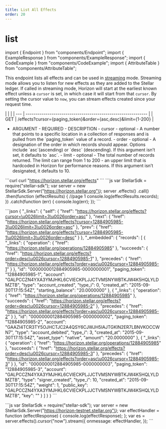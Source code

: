```yaml
---
title: List All Effects
order: 20
---
```


# list

import { Endpoint } from "components/Endpoint"; import { ExampleResponse } from "components/ExampleResponse"; import { CodeExample } from "components/CodeExample"; import { AttributeTable } from "components/AttributeTable";

This endpoint lists all effects and can be used in [streaming](../../introduction/streaming.md) mode. Streaming mode allows you to listen for new effects as they are added to the Stellar ledger. If called in streaming mode, Horizon will start at the earliest known effect unless a `cursor` is set, in which case it will start from that `cursor`. By setting the cursor value to `now`, you can stream effects created since your request time.

 \| \| \| \| --- \| ------------------------------------------------------------- \| \| GET \| /effects?cursor={paging\_token}&order={asc,desc}&limit={1-200} \|

 - ARGUMENT - REQUIRED - DESCRIPTION - cursor - optional - A number that points to a specific location in a collection of responses and is pulled from the \`paging\_token\` value of a record. - order - optional - A designation of the order in which records should appear. Options include \`asc\`\(ascending\) or \`desc\` \(descending\). If this argument isn’t set, it defaults to \`asc\`. - limit - optional - The total number of records returned. The limit can range from 1 to 200 - an upper limit that is hardcoded in Horizon for performance reasons. If this argument isn’t designated, it defaults to 10.

 \`\`\`curl curl "https://horizon.stellar.org/effects" \`\`\` \`\`\`js var StellarSdk = require\("stellar-sdk"\); var server = new StellarSdk.Server\("https://horizon.stellar.org"\); server .effects\(\) .call\(\) .then\(function \(effectResults\) { //page 1 console.log\(effectResults.records\); }\) .catch\(function \(err\) { console.log\(err\); }\); \`\`\`

 \`\`\`json { "\_links": { "self": { "href": "https://horizon.stellar.org/effects?cursor=\u0026limit=3\u0026order=asc" }, "next": { "href": "https://horizon.stellar.org/effects?cursor=12884905985-3\u0026limit=3\u0026order=asc" }, "prev": { "href": "https://horizon.stellar.org/effects?cursor=12884905985-1\u0026limit=3\u0026order=desc" } }, "\_embedded": { "records": \[ { "\_links": { "operation": { "href": "https://horizon.stellar.org/operations/12884905985" }, "succeeds": { "href": "https://horizon.stellar.org/effects?order=desc\u0026cursor=12884905985-1" }, "precedes": { "href": "https://horizon.stellar.org/effects?order=asc\u0026cursor=12884905985-1" } }, "id": "0000000012884905985-0000000001", "paging\_token": "12884905985-1", "account": "GALPCCZN4YXA3YMJHKL6CVIECKPLJJCTVMSNYWBTKJW4K5HQLYLDMZTB", "type": "account\_created", "type\_i": 0, "created\_at": "2015-09-30T17:15:54Z", "starting\_balance": "20.0000000" }, { "\_links": { "operation": { "href": "https://horizon.stellar.org/operations/12884905985" }, "succeeds": { "href": "https://horizon.stellar.org/effects?order=desc\u0026cursor=12884905985-2" }, "precedes": { "href": "https://horizon.stellar.org/effects?order=asc\u0026cursor=12884905985-2" } }, "id": "0000000012884905985-0000000002", "paging\_token": "12884905985-2", "account": "GAAZI4TCR3TY5OJHCTJC2A4QSY6CJWJH5IAJTGKIN2ER7LBNVKOCCWN7", "type": "account\_debited", "type\_i": 3, "created\_at": "2015-09-30T17:15:54Z", "asset\_type": "native", "amount": "20.0000000" }, { "\_links": { "operation": { "href": "https://horizon.stellar.org/operations/12884905985" }, "succeeds": { "href": "https://horizon.stellar.org/effects?order=desc\u0026cursor=12884905985-3" }, "precedes": { "href": "https://horizon.stellar.org/effects?order=asc\u0026cursor=12884905985-3" } }, "id": "0000000012884905985-0000000003", "paging\_token": "12884905985-3", "account": "GALPCCZN4YXA3YMJHKL6CVIECKPLJJCTVMSNYWBTKJW4K5HQLYLDMZTB", "type": "signer\_created", "type\_i": 10, "created\_at": "2015-09-30T17:15:54Z", "weight": 1, "public\_key": "GALPCCZN4YXA3YMJHKL6CVIECKPLJJCTVMSNYWBTKJW4K5HQLYLDMZTB", "key": "" } \] } } \`\`\`

 \`\`\`js var StellarSdk = require\("stellar-sdk"\); var server = new StellarSdk.Server\("https://horizon-testnet.stellar.org"\); var effectHandler = function \(effectResponse\) { console.log\(effectResponse\); }; var es = server.effects\(\).cursor\("now"\).stream\({ onmessage: effectHandler, }\); \`\`\`

